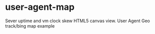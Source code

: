 user-agent-map
==============

Sever uptime and vm clock skew HTML5 canvas view. User Agent Geo track/bing map example
